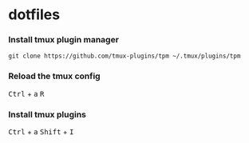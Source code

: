 # dotfiles

### Install tmux plugin manager
`git clone https://github.com/tmux-plugins/tpm ~/.tmux/plugins/tpm`

### Reload the tmux config
<kbd>Ctrl</kbd> + <kbd>a</kbd>  <kbd>R</kbd>

### Install tmux plugins
<kbd>Ctrl</kbd> + <kbd>a</kbd> <kbd>Shift</kbd> + <kbd>I</kbd>
